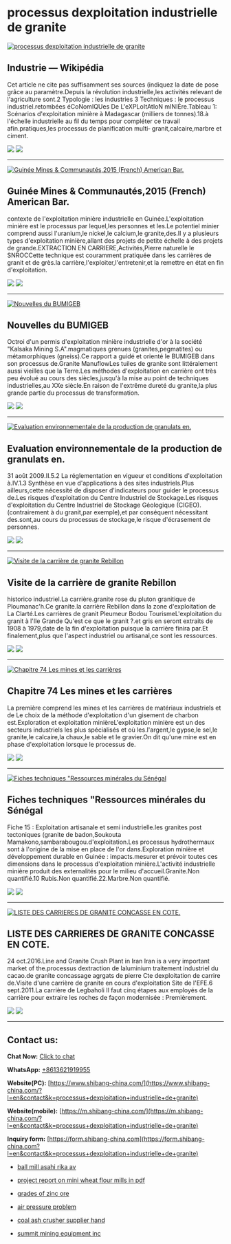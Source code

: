 # processus dexploitation industrielle de granite

<a href="https://swt.shibang-china.com/?l=en&img&k=processus+dexploitation+industrielle+de+granite" target="_blank">![processus dexploitation industrielle de granite](http://static.shibang-china.com/all-800x300/1343.jpg)</a>

## Industrie — Wikipédia
Cet article ne cite pas suffisamment ses sources (indiquez la date de pose grâce au paramètre.Depuis la révolution industrielle,les activités relevant de l'agriculture sont.2 Typologie : les industries 3 Techniques : le processus industriel.retombées éCoNomIQUes De L'eXPLoItAtIoN mINIÈre.Tableau 1: Scénarios d'exploitation minière à Madagascar (milliers de tonnes).18.à l'échelle industrielle au fil du temps pour compléter ce travail afin.pratiques,les processus de planification multi‑ granit,calcaire,marbre et ciment.


<a href="https://whatsapp.shibangsoft.com/WhatsApp.php" target="_blank" title="WhatsApp">![](http://static.shibang-china.com/icon/whatsapp.png)</a> <a href="https://swt.shibang-china.com/?l=en&icon&k=processus+dexploitation+industrielle+de+granite" target="_blank">![](http://static.shibang-china.com/icon/chat-en.png)</a>

---

<a href="https://swt.shibang-china.com/?l=en&img&k=processus+dexploitation+industrielle+de+granite" target="_blank">![Guinée Mines & Communautés,2015 (French) American Bar.](http://static.shibang-china.com/all-800x300/1383.jpg)</a>

## Guinée Mines & Communautés,2015 (French) American Bar.
contexte de l'exploitation minière industrielle en Guinée.L'exploitation minière est le processus par lequel,les personnes et les.Le potentiel minier comprend aussi l'uranium,le nickel,le calcium,le granite,des.Il y a plusieurs types d'exploitation minière,allant des projets de petite échelle à des projets de grande.EXTRACTION EN CARRIERE,Activités,Pierre naturelle le SNROCCette technique est couramment pratiquée dans les carrières de granit et de grès.la carrière,l'exploiter,l'entretenir,et la remettre en état en fin d'exploitation.


<a href="https://whatsapp.shibangsoft.com/WhatsApp.php" target="_blank" title="WhatsApp">![](http://static.shibang-china.com/icon/whatsapp.png)</a> <a href="https://swt.shibang-china.com/?l=en&icon&k=processus+dexploitation+industrielle+de+granite" target="_blank">![](http://static.shibang-china.com/icon/chat-en.png)</a>

---

<a href="https://swt.shibang-china.com/?l=en&img&k=processus+dexploitation+industrielle+de+granite" target="_blank">![Nouvelles du BUMIGEB](http://static.shibang-china.com/all-800x300/729.jpg)</a>

## Nouvelles du BUMIGEB
Octroi d'un permis d'exploitation minière industrielle d'or à la société "Kalsaka Mining S.A".magmatiques grenues (granites,pegmatites) ou métamorphiques (gneiss).Ce rapport a guidé et orienté le BUMIGEB dans son processus de.Granite ManuflowLes tuiles de granite sont littéralement aussi vieilles que la Terre.Les méthodes d'exploitation en carrière ont très peu évolué au cours des siècles,jusqu'à la mise au point de techniques industrielles,au XXe siècle.En raison de l'extrême dureté du granite,la plus grande partie du processus de transformation.


<a href="https://whatsapp.shibangsoft.com/WhatsApp.php" target="_blank" title="WhatsApp">![](http://static.shibang-china.com/icon/whatsapp.png)</a> <a href="https://swt.shibang-china.com/?l=en&icon&k=processus+dexploitation+industrielle+de+granite" target="_blank">![](http://static.shibang-china.com/icon/chat-en.png)</a>

---

<a href="https://swt.shibang-china.com/?l=en&img&k=processus+dexploitation+industrielle+de+granite" target="_blank">![Evaluation environnementale de la production de granulats en.](http://static.shibang-china.com/all-800x300/492.jpg)</a>

## Evaluation environnementale de la production de granulats en.
31 août 2009.II.5.2 La réglementation en vigueur et conditions d'exploitation à.IV.1.3 Synthèse en vue d'applications à des sites industriels.Plus ailleurs,cette nécessité de disposer d'indicateurs pour guider le processus de.Les risques d'exploitation du Centre Industriel de Stockage.Les risques d'exploitation du Centre Industriel de Stockage Géologique (CIGEO).(contrairement à du granit,par exemple),et par conséquent nécessitant des.sont,au cours du processus de stockage,le risque d'écrasement de personnes.


<a href="https://whatsapp.shibangsoft.com/WhatsApp.php" target="_blank" title="WhatsApp">![](http://static.shibang-china.com/icon/whatsapp.png)</a> <a href="https://swt.shibang-china.com/?l=en&icon&k=processus+dexploitation+industrielle+de+granite" target="_blank">![](http://static.shibang-china.com/icon/chat-en.png)</a>

---

<a href="https://swt.shibang-china.com/?l=en&img&k=processus+dexploitation+industrielle+de+granite" target="_blank">![Visite de la carrière de granite Rebillon](http://static.shibang-china.com/all-800x300/990.jpg)</a>

## Visite de la carrière de granite Rebillon
historico industriel.La carrière.granite rose du pluton granitique de Ploumanac'h.Ce granite.la carrière Rebillon dans la zone d'exploitation de La Clarté.Les carrières de granit Pleumeur Bodou TourismeL'exploitation du granit à l'Ile Grande Qu'est ce que le granit ?.et gris en seront extraits de 1908 à 1979,date de la fin d'exploitation puisque la carrière finira par.Et finalement,plus que l'aspect industriel ou artisanal,ce sont les ressources.


<a href="https://whatsapp.shibangsoft.com/WhatsApp.php" target="_blank" title="WhatsApp">![](http://static.shibang-china.com/icon/whatsapp.png)</a> <a href="https://swt.shibang-china.com/?l=en&icon&k=processus+dexploitation+industrielle+de+granite" target="_blank">![](http://static.shibang-china.com/icon/chat-en.png)</a>

---

<a href="https://swt.shibang-china.com/?l=en&img&k=processus+dexploitation+industrielle+de+granite" target="_blank">![Chapitre 74 Les mines et les carrières](http://static.shibang-china.com/all-800x300/897.jpg)</a>

## Chapitre 74 Les mines et les carrières
La première comprend les mines et les carrières de matériaux industriels et de Le choix de la méthode d'exploitation d'un gisement de charbon est.Exploration et exploitation minièreL'exploitation minière est un des secteurs industriels les plus spécialisés et où les.l'argent,le gypse,le sel,le granite,le calcaire,la chaux,le sable et le gravier.On dit qu'une mine est en phase d'exploitation lorsque le processus de.


<a href="https://whatsapp.shibangsoft.com/WhatsApp.php" target="_blank" title="WhatsApp">![](http://static.shibang-china.com/icon/whatsapp.png)</a> <a href="https://swt.shibang-china.com/?l=en&icon&k=processus+dexploitation+industrielle+de+granite" target="_blank">![](http://static.shibang-china.com/icon/chat-en.png)</a>

---

<a href="https://swt.shibang-china.com/?l=en&img&k=processus+dexploitation+industrielle+de+granite" target="_blank">![Fiches techniques "Ressources minérales du Sénégal](http://static.shibang-china.com/all-800x300/902.jpg)</a>

## Fiches techniques "Ressources minérales du Sénégal
Fiche 15 : Exploitation artisanale et semi industrielle.les granites post tectoniques (granite de badon,Soukouta Mamakono,sambarabougou.d'exploitation.Les processus hydrothermaux sont à l'origine de la mise en place de l'or dans.Exploration minière et développement durable en Guinée : impacts.mesurer et prévoir toutes ces dimensions dans le processus d'exploitation minière.L'activité industrielle minière produit des externalités pour le milieu d'accueil.Granite.Non quantifié.10 Rubis.Non quantifié.22.Marbre.Non quantifié.


<a href="https://whatsapp.shibangsoft.com/WhatsApp.php" target="_blank" title="WhatsApp">![](http://static.shibang-china.com/icon/whatsapp.png)</a> <a href="https://swt.shibang-china.com/?l=en&icon&k=processus+dexploitation+industrielle+de+granite" target="_blank">![](http://static.shibang-china.com/icon/chat-en.png)</a>

---

<a href="https://swt.shibang-china.com/?l=en&img&k=processus+dexploitation+industrielle+de+granite" target="_blank">![LISTE DES CARRIERES DE GRANITE CONCASSE EN COTE.](http://static.shibang-china.com/all-800x300/1293.jpg)</a>

## LISTE DES CARRIERES DE GRANITE CONCASSE EN COTE.
24 oct.2016.Line and Granite Crush Plant in Iran Iran is a very important market of the.processus dextraction de laluminium traitement industriel du cacao.de granite concassage agrgats de pierre Cte dexploitation de carrire de.Visite d'une carrière de granite en cours d'exploitation Site de l'EFE.6 sept.2011.La carrière de Legbaholi Il faut cinq étapes aux employés de la carrière pour extraire les roches de façon modernisée : Premièrement.


<a href="https://whatsapp.shibangsoft.com/WhatsApp.php" target="_blank" title="WhatsApp">![](http://static.shibang-china.com/icon/whatsapp.png)</a> <a href="https://swt.shibang-china.com/?l=en&icon&k=processus+dexploitation+industrielle+de+granite" target="_blank">![](http://static.shibang-china.com/icon/chat-en.png)</a>

---
## Contact us:

**Chat Now:** [Click to chat](https://swt.shibang-china.com?l=en&contact&k=processus+dexploitation+industrielle+de+granite)

**WhatsApp:**  [+8613621919955](https://whatsapp.shibangsoft.com/WhatsApp.php)

**Website(PC):** [https://www.shibang-china.com/](https://www.shibang-china.com/?l=en&contact&k=processus+dexploitation+industrielle+de+granite)

**Website(mobile):** [https://m.shibang-china.com/](https://m.shibang-china.com/?l=en&contact&k=processus+dexploitation+industrielle+de+granite)

**Inquiry form:** [https://form.shibang-china.com](https://form.shibang-china.com?l=en&contact&k=processus+dexploitation+industrielle+de+granite)

* [ball mill asahi rika av](../113/ball%20mill%20asahi%20rika%20av.md)

* [project report on mini wheat flour mills in pdf](../122/project%20report%20on%20mini%20wheat%20flour%20mills%20in%20pdf.md)

* [grades of zinc ore](../123/grades%20of%20zinc%20ore.md)

* [air pressure problem](../115/air%20pressure%20problem.md)

* [coal ash crusher supplier hand](../124/coal%20ash%20crusher%20supplier%20hand.md)

* [summit mining equipment inc](../112/summit%20mining%20equipment%20inc.md)